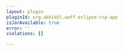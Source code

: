 ```yaml
---
layout: plugin
pluginId: org.akhikhl.wuff.eclipse-rcp-app
isJarAvailable: true
error: ''
violations: []

---
```

